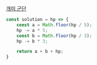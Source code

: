 [개미 군단](https://school.programmers.co.kr/learn/courses/30/lessons/120837)

```js
const solution = hp => {
    const a = Math.floor(hp / 5);
    hp -= a * 5;
    const b = Math.floor(hp / 3);
    hp -= b * 3;

    return a + b + hp;
}
```